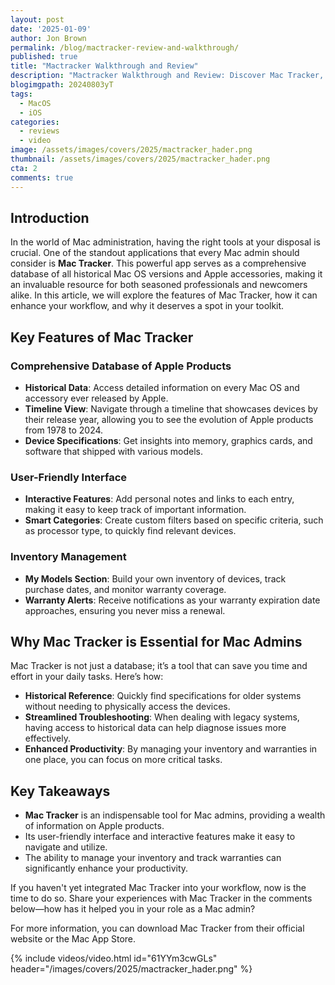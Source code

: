 ```yaml
---
layout: post
date: '2025-01-09'
author: Jon Brown
permalink: /blog/mactracker-review-and-walkthrough/
published: true
title: "Mactracker Walkthrough and Review"
description: "Mactracker Walkthrough and Review: Discover Mac Tracker, the ultimate app for Mac admins. Explore its features, historical data, and how it can streamline your workflow."
blogimgpath: 20240803yT
tags:
  - MacOS
  - iOS
categories:
  - reviews
  - video
image: /assets/images/covers/2025/mactracker_hader.png
thumbnail: /assets/images/covers/2025/mactracker_hader.png
cta: 2
comments: true
---
```


## Introduction

In the world of Mac administration, having the right tools at your disposal is crucial. One of the standout applications that every Mac admin should consider is **Mac Tracker**. This powerful app serves as a comprehensive database of all historical Mac OS versions and Apple accessories, making it an invaluable resource for both seasoned professionals and newcomers alike. In this article, we will explore the features of Mac Tracker, how it can enhance your workflow, and why it deserves a spot in your toolkit.

## Key Features of Mac Tracker

### Comprehensive Database of Apple Products

- **Historical Data**: Access detailed information on every Mac OS and accessory ever released by Apple.
- **Timeline View**: Navigate through a timeline that showcases devices by their release year, allowing you to see the evolution of Apple products from 1978 to 2024.
- **Device Specifications**: Get insights into memory, graphics cards, and software that shipped with various models.

### User-Friendly Interface

- **Interactive Features**: Add personal notes and links to each entry, making it easy to keep track of important information.
- **Smart Categories**: Create custom filters based on specific criteria, such as processor type, to quickly find relevant devices.

### Inventory Management

- **My Models Section**: Build your own inventory of devices, track purchase dates, and monitor warranty coverage.
- **Warranty Alerts**: Receive notifications as your warranty expiration date approaches, ensuring you never miss a renewal.

## Why Mac Tracker is Essential for Mac Admins

Mac Tracker is not just a database; it’s a tool that can save you time and effort in your daily tasks. Here’s how:

- **Historical Reference**: Quickly find specifications for older systems without needing to physically access the devices.
- **Streamlined Troubleshooting**: When dealing with legacy systems, having access to historical data can help diagnose issues more effectively.
- **Enhanced Productivity**: By managing your inventory and warranties in one place, you can focus on more critical tasks.

## Key Takeaways

- **Mac Tracker** is an indispensable tool for Mac admins, providing a wealth of information on Apple products.
- Its user-friendly interface and interactive features make it easy to navigate and utilize.
- The ability to manage your inventory and track warranties can significantly enhance your productivity.

If you haven't yet integrated Mac Tracker into your workflow, now is the time to do so. Share your experiences with Mac Tracker in the comments below—how has it helped you in your role as a Mac admin?

For more information, you can download Mac Tracker from their official website or the Mac App Store.

{% include videos/video.html id="61YYm3cwGLs" header="/images/covers/2025/mactracker_hader.png" %}